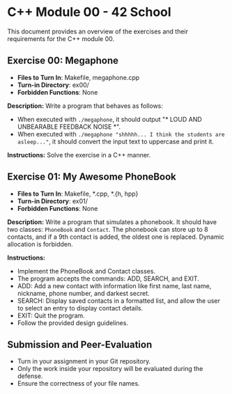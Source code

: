 # C++ Module 00 - 42 School

This document provides an overview of the exercises and their requirements for the C++ module 00.

## Exercise 00: Megaphone

- **Files to Turn In**: Makefile, megaphone.cpp
- **Turn-in Directory**: ex00/
- **Forbidden Functions**: None

**Description:**
Write a program that behaves as follows:
- When executed with `./megaphone`, it should output "* LOUD AND UNBEARABLE FEEDBACK NOISE *".
- When executed with `./megaphone "shhhhh... I think the students are asleep..."`, it should convert the input text to uppercase and print it.

**Instructions:**
Solve the exercise in a C++ manner.

## Exercise 01: My Awesome PhoneBook

- **Files to Turn In**: Makefile, *.cpp, *.{h, hpp}
- **Turn-in Directory**: ex01/
- **Forbidden Functions**: None

**Description:**
Write a program that simulates a phonebook. It should have two classes: `PhoneBook` and `Contact`. The phonebook can store up to 8 contacts, and if a 9th contact is added, the oldest one is replaced. Dynamic allocation is forbidden.

**Instructions:**
- Implement the PhoneBook and Contact classes.
- The program accepts the commands: ADD, SEARCH, and EXIT.
- ADD: Add a new contact with information like first name, last name, nickname, phone number, and darkest secret.
- SEARCH: Display saved contacts in a formatted list, and allow the user to select an entry to display contact details.
- EXIT: Quit the program.
- Follow the provided design guidelines.

## Submission and Peer-Evaluation

- Turn in your assignment in your Git repository.
- Only the work inside your repository will be evaluated during the defense.
- Ensure the correctness of your file names.
